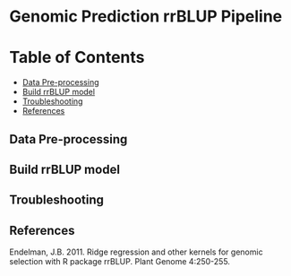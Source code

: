 # Genomic Prediction rrBLUP Pipeline
Table of Contents
=================
  * [Data Pre-processing](#Data-Pre-processing)
  * [Build rrBLUP model](#Build-rrBLUP-model)
  * [Troubleshooting](#Troubleshooting)
  * [References](#References)

## Data Pre-processing


## Build rrBLUP model


## Troubleshooting


## References
Endelman, J.B. 2011. Ridge regression and other kernels for genomic selection with R package rrBLUP. Plant Genome 4:250-255.
